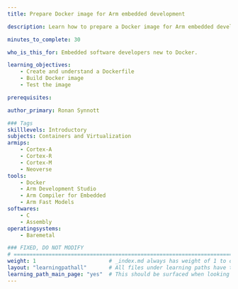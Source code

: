 ```yaml
---
title: Prepare Docker image for Arm embedded development

description: Learn how to prepare a Docker image for Arm embedded development

minutes_to_complete: 30   

who_is_this_for: Embedded software developers new to Docker.

learning_objectives: 
    - Create and understand a Dockerfile
    - Build Docker image
    - Test the image

prerequisites:

author_primary: Ronan Synnott

### Tags
skilllevels: Introductory
subjects: Containers and Virtualization
armips:
    - Cortex-A
    - Cortex-R
    - Cortex-M
    - Neoverse
tools:
    - Docker
    - Arm Development Studio
    - Arm Compiler for Embedded
    - Arm Fast Models
softwares:
    - C
    - Assembly
operatingsystems:
    - Baremetal

### FIXED, DO NOT MODIFY
# ================================================================================
weight: 1                       # _index.md always has weight of 1 to order correctly
layout: "learningpathall"       # All files under learning paths have this same wrapper
learning_path_main_page: "yes"  # This should be surfaced when looking for related content. Only set for _index.md of learning path content.
---
```

